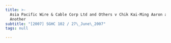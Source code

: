 ```yaml
---
title: >-
  Asia Pacific Wire & Cable Corp Ltd and Others v Chik Kai-Ming Aaron and
  Another
subtitle: "[2007] SGHC 102 / 27\_June\_2007"
tags: null

---
```


